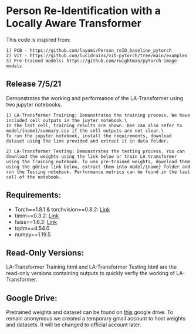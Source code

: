 # Person Re-Identification with a Locally Aware Transformer


This code is inspired from:


    1) PCB - https://github.com/layumi/Person_reID_baseline_pytorch
    2) Vit - https://github.com/lucidrains/vit-pytorch/tree/main/examples
    3) Pre-trained models: https://github.com/rwightman/pytorch-image-models
    
## Release 7/5/21
Demonstrates the working and performance of the LA-Transformer using two jupyter notebooks.

    1) LA-Transformer Training: Demonstrates the training process. We have included cell outputs in the juyter notebook.\
    In the last cell, training results are shown. One can also refer to model/{name}/summary.csv if the cell outputs are not clear.\
    To run the jupyter notebook, install the requirements, download dataset using the link provided and extract it in data folder.

    2) LA-Transformer Testing: Demonstrates the testing process. You can download the weights using the link below or train LA transformer using the Training notebook. To use pre-trained weights, download them using the gdrive link below, extract them into model/{name} folder and run the Testing notebook. Performance metrics can be found in the last cell of the notebook.

## Requirements:

- Torch==1.8.1 & torchvision==0.8.2: [Link](https://pytorch.org/)
- timm==0.3.2: [Link](https://github.com/rwightman/pytorch-image-models)
- faiss==1.6.3: [Link](https://github.com/facebookresearch/faiss)
- tqdm==4.54.0 
- numpy==1.19.5

## Read-Only Versions:
LA-Transformer Training.html and LA-Transformer Testing.html are the read-only versions containing outputs to quickly verfiy the working of LA-Transformer.

## Google Drive:

Pretrained weights and dataset can be found on [this](https://drive.google.com/drive/folders/1CRkfn9iLEItaYur1WGf2abvpd2vT7nRB?usp=sharing) google drive. To remain anonymous we created a temporary gmail account to host weights and datasets. It will be changed to official account later.

